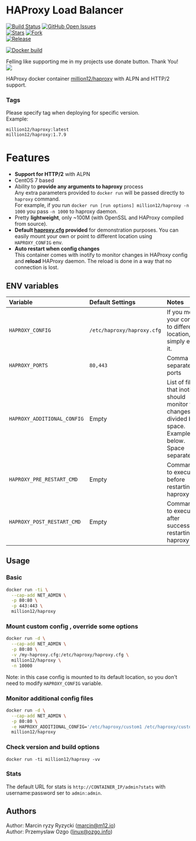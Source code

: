 # HAProxy Load Balancer
[![Build Status](https://travis-ci.org/million12/docker-haproxy.svg?branch=master)](https://travis-ci.org/million12/docker-haproxy)
[![GitHub Open Issues](https://img.shields.io/github/issues/million12/docker-haproxy.svg)](https://github.com/million12/docker-haproxy/issues)  
[![Stars](https://img.shields.io/github/stars/million12/docker-haproxy.svg?style=social&label=Stars)]()
[![Fork](https://img.shields.io/github/forks/million12/docker-haproxy.svg?style=social&label=Fork)]()  
[![Release](https://img.shields.io/github/release/million12/docker-haproxy.svg)](http://microbadger.com/images/million12/haproxy.svg)  

[![Docker build](http://dockeri.co/image/million12/haproxy)](https://hub.docker.com/r/million12/haproxy/)

Felling like supporting me in my projects use donate button. Thank You!  
[![](https://img.shields.io/badge/donate-PayPal-blue.svg)](https://www.paypal.me/POzgo)

HAProxy docker container [million12/haproxy](https://registry.hub.docker.com/u/million12/haproxy/) with ALPN and HTTP/2 support.

### Tags
Please specify tag when deploying for specific version.  
Example:  

`million12/haproxy:latest`  
`million12/haproxy:1.7.9`

# Features

* **Support for HTTP/2** with ALPN
* CentOS 7 based
* Ability to **provide any arguments to haproxy** process  
  Any extra parameters provided to `docker run` will be passed directly to `haproxy` command.  
  For example, if you run `docker run [run options] million12/haproxy -n 1000` you pass `-n 1000` to haproxy daemon.
* Pretty **lightweight**, only ~100M (with OpenSSL and HAProxy compiled from source).
* **Default [haproxy.cfg](container-files/etc/haproxy/haproxy.cfg) provided** for demonstration purposes. You can easily mount your own or point to different location using `HAPROXY_CONFIG` env.
* **Auto restart when config changes**  
  This container comes with inotify to monitor changes in HAProxy config and **reload** HAProxy daemon. The reload is done in a way that no connection is lost.

## ENV variables

|Variable|Default Settings|Notes|
|:--|:--|:--|
|`HAPROXY_CONFIG`|`/etc/haproxy/haproxy.cfg`|If you mount your config to different location, simply edit it.|
|`HAPROXY_PORTS`|`80,443`|Comma separated ports|
|`HAPROXY_ADDITIONAL_CONFIG`|Empty|List of file that inotify should monitor for changes divided by space. Example below. Space separated|
|`HAPROXY_PRE_RESTART_CMD`|Empty|Command to execute before restarting haproxy|
|`HAPROXY_POST_RESTART_CMD`|Empty|Command to execute after successfully restarting haproxy|

## Usage

### Basic

```bash
docker run -ti \
  --cap-add NET_ADMIN \
  -p 80:80 \
  -p 443:443 \
  million12/haproxy
```

### Mount custom config , override some options

```bash
docker run -d \
  --cap-add NET_ADMIN \
  -p 80:80 \
  -v /my-haproxy.cfg:/etc/haproxy/haproxy.cfg \
  million12/haproxy \
  -n 10000
```
Note: in this case config is mounted to its default location, so you don't need to modify
`HAPROXY_CONFIG` variable.

### Monitor additional config files

```bash
docker run -d \
  --cap-add NET_ADMIN \
  -p 80:80 \
  -e HAPROXY_ADDITIONAL_CONFIG='/etc/haproxy/custom1 /etc/haproxy/custom2'
  million12/haproxy
```

### Check version and build options

`docker run -ti million12/haproxy -vv`

### Stats
The default URL for stats is `http://CONTAINER_IP/admin?stats` with username:password ser to `admin:admin`.

## Authors

Author: Marcin ryzy Ryzycki (<marcin@m12.io>)  
Author: Przemyslaw Ozgo (<linux@ozgo.info>)
